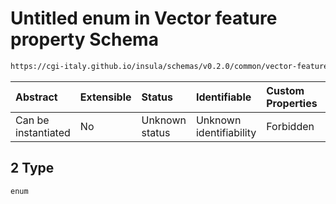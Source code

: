 # Untitled enum in Vector feature property Schema

```txt
https://cgi-italy.github.io/insula/schemas/v0.2.0/common/vector-feature-property.schema.json#/examples/2
```



| Abstract            | Extensible | Status         | Identifiable            | Custom Properties | Additional Properties | Access Restrictions | Defined In                                                                                                         |
| :------------------ | :--------- | :------------- | :---------------------- | :---------------- | :-------------------- | :------------------ | :----------------------------------------------------------------------------------------------------------------- |
| Can be instantiated | No         | Unknown status | Unknown identifiability | Forbidden         | Allowed               | none                | [vector-feature-property.schema.json\*](schemas/common/vector-feature-property.schema.json "open original schema") |

## 2 Type

`enum`
